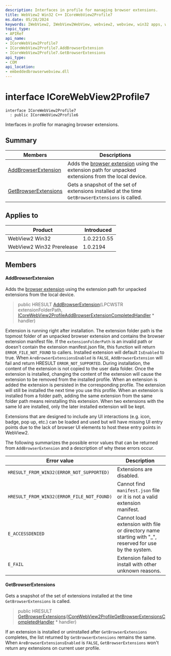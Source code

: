 ```yaml
---
description: Interfaces in profile for managing browser extensions.
title: WebView2 Win32 C++ ICoreWebView2Profile7
ms.date: 05/28/2024
keywords: IWebView2, IWebView2WebView, webview2, webview, win32 apps, win32, edge, ICoreWebView2, ICoreWebView2Controller, browser control, edge html, ICoreWebView2Profile7
topic_type: 
- APIRef
api_name:
- ICoreWebView2Profile7
- ICoreWebView2Profile7.AddBrowserExtension
- ICoreWebView2Profile7.GetBrowserExtensions
api_type:
- COM
api_location:
- embeddedbrowserwebview.dll
---
```


# interface ICoreWebView2Profile7

```
interface ICoreWebView2Profile7
  : public ICoreWebView2Profile6
```

Interfaces in profile for managing browser extensions.

## Summary

 Members                        | Descriptions
--------------------------------|---------------------------------------------
[AddBrowserExtension](#addbrowserextension) | Adds the [browser extension](https://developer.mozilla.org/en-US/docs/Mozilla/Add-ons/WebExtensions) using the extension path for unpacked extensions from the local device.
[GetBrowserExtensions](#getbrowserextensions) | Gets a snapshot of the set of extensions installed at the time `GetBrowserExtensions` is called.

## Applies to

Product                         | Introduced
--------------------------------|---------------------------------------------
WebView2 Win32            |    1.0.2210.55
WebView2 Win32 Prerelease |    1.0.2194

## Members

#### AddBrowserExtension

Adds the [browser extension](https://developer.mozilla.org/en-US/docs/Mozilla/Add-ons/WebExtensions) using the extension path for unpacked extensions from the local device.

> public HRESULT [AddBrowserExtension](#addbrowserextension)(LPCWSTR extensionFolderPath, [ICoreWebView2ProfileAddBrowserExtensionCompletedHandler](icorewebview2profileaddbrowserextensioncompletedhandler.md#icorewebview2profileaddbrowserextensioncompletedhandler) * handler)

Extension is running right after installation. The extension folder path is the topmost folder of an unpacked browser extension and contains the browser extension manifest file. If the `extensionFolderPath` is an invalid path or doesn't contain the extension manifest.json file, this function will return `ERROR_FILE_NOT_FOUND` to callers. Installed extension will default `IsEnabled` to true. When `AreBrowserExtensionsEnabled` is `FALSE`, `AddBrowserExtension` will fail and return HRESULT `ERROR_NOT_SUPPORTED`. During installation, the content of the extension is not copied to the user data folder. Once the extension is installed, changing the content of the extension will cause the extension to be removed from the installed profile. When an extension is added the extension is persisted in the corresponding profile. The extension will still be installed the next time you use this profile. When an extension is installed from a folder path, adding the same extension from the same folder path means reinstalling this extension. When two extensions with the same Id are installed, only the later installed extension will be kept.

Extensions that are designed to include any UI interactions (e.g. icon, badge, pop up, etc.) can be loaded and used but will have missing UI entry points due to the lack of browser UI elements to host these entry points in WebView2.

The following summarizes the possible error values that can be returned from `AddBrowserExtension` and a description of why these errors occur.

Error value   |Description
--------- | ---------
`HRESULT_FROM_WIN32(ERROR_NOT_SUPPORTED)`|Extensions are disabled.
`HRESULT_FROM_WIN32(ERROR_FILE_NOT_FOUND)`|Cannot find `manifest.json` file or it is not a valid extension manifest.
`E_ACCESSDENIED`|Cannot load extension with file or directory name starting with "_", reserved for use by the system.
`E_FAIL`|Extension failed to install with other unknown reasons.

#### GetBrowserExtensions

Gets a snapshot of the set of extensions installed at the time `GetBrowserExtensions` is called.

> public HRESULT [GetBrowserExtensions](#getbrowserextensions)([ICoreWebView2ProfileGetBrowserExtensionsCompletedHandler](icorewebview2profilegetbrowserextensionscompletedhandler.md#icorewebview2profilegetbrowserextensionscompletedhandler) * handler)

If an extension is installed or uninstalled after `GetBrowserExtensions` completes, the list returned by `GetBrowserExtensions` remains the same. When `AreBrowserExtensionsEnabled` is `FALSE`, `GetBrowserExtensions` won't return any extensions on current user profile.


